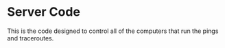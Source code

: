 # Server Code

This is the code designed to control all of the computers that run the pings and traceroutes.
